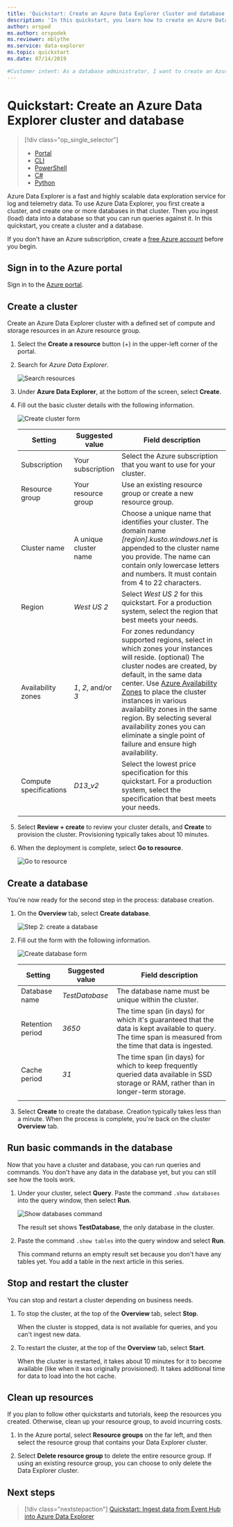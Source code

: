 ```yaml
---
title: 'Quickstart: Create an Azure Data Explorer cluster and database'
description: 'In this quickstart, you learn how to create an Azure Data Explorer cluster and database, and ingest (load) data.'
author: orspod
ms.author: orspodek
ms.reviewer: mblythe
ms.service: data-explorer
ms.topic: quickstart
ms.date: 07/14/2019

#Customer intent: As a database administrator, I want to create an Azure Data Explorer cluster and database so that I can understand whether Azure Data Explorer is suitable for my analytics projects.
---
```



# Quickstart: Create an Azure Data Explorer cluster and database

> [!div class="op_single_selector"]
> * [Portal](create-cluster-database-portal.md)
> * [CLI](create-cluster-database-cli.md)
> * [PowerShell](create-cluster-database-powershell.md)
> * [C#](create-cluster-database-csharp.md)
> * [Python](create-cluster-database-python.md)
>  


Azure Data Explorer is a fast and highly scalable data exploration service for log and telemetry data. To use Azure Data Explorer, you first create a cluster, and create one or more databases in that cluster. Then you ingest (load) data into a database so that you can run queries against it. In this quickstart, you create a cluster and a database.

If you don't have an Azure subscription, create a [free Azure account](https://azure.microsoft.com/free/) before you begin.

## Sign in to the Azure portal

Sign in to the [Azure portal](https://portal.azure.com/).

## Create a cluster

Create an Azure Data Explorer cluster with a defined set of compute and storage resources in an Azure resource group.

1. Select the **Create a resource** button (+) in the upper-left corner of the  portal.

1. Search for *Azure Data Explorer*.

   ![Search resources](media/create-cluster-database-portal/search-resources.png)

1. Under **Azure Data Explorer**, at the bottom of the screen, select **Create**.

1. Fill out the basic cluster details with the following information.

   ![Create cluster form](media/create-cluster-database-portal/create-cluster-form2.png)

    **Setting** | **Suggested value** | **Field description**
    |---|---|---|
    | Subscription | Your subscription | Select the Azure subscription that you want to use for your cluster.|
    | Resource group | Your resource group | Use an existing resource group or create a new resource group. |
    | Cluster name | A unique cluster name | Choose a unique name that identifies your cluster. The domain name *[region].kusto.windows.net* is appended to the cluster name you provide. The name can contain only lowercase letters and numbers. It must contain from 4 to 22 characters.
    | Region | *West US 2* | Select *West US 2* for this quickstart. For a production system, select the region that best meets your needs.
    | Availability zones | *1*, *2*, and/or *3* | For zones redundancy supported regions, select in which zones your instances will reside. (optional) The cluster nodes are created, by default, in the same data center. Use [Azure Availability Zones](/azure/availability-zones/az-overview) to place the cluster instances in various availability zones in the same region. By selecting several availability zones you can eliminate a single point of failure and ensure high availability.
    | Compute specifications | *D13_v2* | Select the lowest price specification for this quickstart. For a production system, select the specification that best meets your needs.
    | | |

1. Select **Review + create** to review your cluster details, and **Create** to provision the cluster. Provisioning typically takes about 10 minutes.

1. When the deployment is complete, select **Go to resource**.

    ![Go to resource](media/create-cluster-database-portal/notification-resource.png)

## Create a database

You're now ready for the second step in the process: database creation.

1. On the **Overview** tab, select **Create database**.

    ![Step 2: create a database](media/create-cluster-database-portal/database-creation.png)

1. Fill out the form with the following information.

    ![Create database form](media/create-cluster-database-portal/create-database.png)

    **Setting** | **Suggested value** | **Field description**
    |---|---|---|
    | Database name | *TestDatabase* | The database name must be unique within the cluster.
    | Retention period | *3650* | The time span (in days) for which it's guaranteed that the data is kept available to query. The time span is measured from the time that data is ingested.
    | Cache period | *31* | The time span (in days) for which to keep frequently queried data available in SSD storage or RAM, rather than in longer-term storage.
    | | | |

1. Select **Create** to create the database. Creation typically takes less than a minute. When the process is complete, you're back on the cluster **Overview** tab.

## Run basic commands in the database

Now that you have a cluster and database, you can run queries and commands. You don't have any data in the database yet, but you can still see how the tools work.

1. Under your cluster, select **Query**. Paste the command `.show databases` into the query window, then select **Run**.

    ![Show databases command](media/create-cluster-database-portal/show-databases.png)

    The result set shows **TestDatabase**, the only database in the cluster.

1. Paste the command `.show tables` into the query window and select **Run**.

    This command returns an empty result set because you don't have any tables yet. You add a table in the next article in this series.

## Stop and restart the cluster

You can stop and restart a cluster depending on business needs.

1. To stop the cluster, at the top of the **Overview** tab, select **Stop**.

    When the cluster is stopped, data is not available for queries, and you can't ingest new data.

1. To restart the cluster, at the top of the **Overview** tab, select **Start**.

    When the cluster is restarted, it takes about 10 minutes for it to become available (like when it was originally provisioned). It takes additional time for data to load into the hot cache.  

## Clean up resources

If you plan to follow other quickstarts and tutorials, keep the resources you created. Otherwise, clean up your resource group, to avoid incurring costs.

1. In the Azure portal, select **Resource groups** on the far left, and then select the resource group that contains your Data Explorer cluster.  

1. Select **Delete resource group** to delete the entire resource group. If using an existing resource group, you can choose to only delete the Data Explorer cluster.

## Next steps

> [!div class="nextstepaction"]
> [Quickstart: Ingest data from Event Hub into Azure Data Explorer](ingest-data-event-hub.md)


